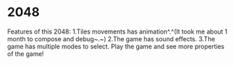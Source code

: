 # 2048
Features of this 2048:
1.Tiles movements has animation^.^(It took me about 1 month to compose and debug~.~)
2.The game has sound effects.
3.The game has multiple modes to select.
Play the game and see more properties of the game!

